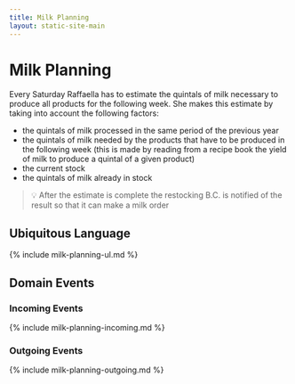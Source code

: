 ```yaml
---
title: Milk Planning
layout: static-site-main
---
```


# Milk Planning

Every Saturday Raffaella has to estimate the quintals of milk necessary to produce all products
for the following week.
She makes this estimate by taking into account the following factors:

- the quintals of milk processed in the same period of the previous year
- the quintals of milk needed by the products that have to be produced in the following week
  (this is made by reading from a recipe book the yield of milk to produce a quintal of a given product)
- the current stock
- the quintals of milk already in stock

> 💡 After the estimate is complete the restocking B.C. is notified of the result so
> that it can make a milk order

## Ubiquitous Language

{% include milk-planning-ul.md %}

## Domain Events

### Incoming Events

{% include milk-planning-incoming.md %}

### Outgoing Events

{% include milk-planning-outgoing.md %}
